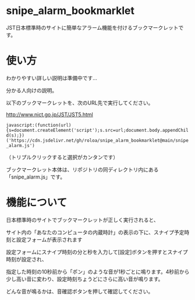 # snipe_alarm_bookmarklet
JST日本標準時のサイトに簡単なアラーム機能を付けるブックマークレットです。

# 使い方

わかりやすい詳しい説明は準備中です...

分かる人向けの説明。

以下のブックマークレットを、次のURL先で実行してください。

http://www.nict.go.jp/JST/JST5.html


`javascript:(function(url){s=document.createElement('script');s.src=url;document.body.appendChild(s);})('https://cdn.jsdelivr.net/gh/roloa/snipe_alarm_bookmarklet@main/snipe_alarm.js')`

（トリプルクリックすると選択がカンタンです）

ブックマークレット本体は、リポジトリの同ディレクトリ内にある「snipe_alarm.js」です。

# 機能について

日本標準時のサイトでブックマークレットが正しく実行されると、

サイト内の「あなたのコンピュータの内蔵時計」の表示の下に、スナイプ予定時刻と設定フォームが表示されます

設定フォームにスナイプ時刻の分と秒を入力して[設定]ボタンを押すとスナイプ時刻が設定され、

指定した時刻の10秒前から「ポン」のような音が1秒ごとに鳴ります。4秒前から少し高い音に変わり、設定時刻ちょうどにさらに高い音が鳴ります。

どんな音が鳴るかは、音確認ボタンを押して確認してください。
